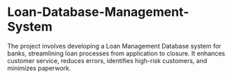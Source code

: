 # Loan-Database-Management-System
The project involves developing a Loan Management Database system for banks, streamlining loan processes from application to closure. It enhances customer service, reduces errors, identifies high-risk customers, and minimizes paperwork.
